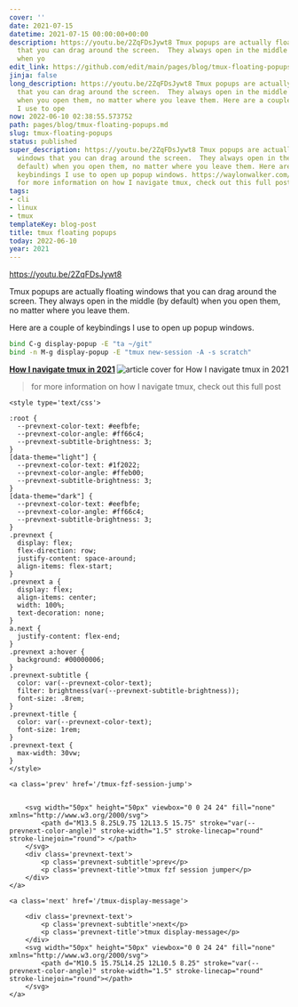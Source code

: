 ```yaml
---
cover: ''
date: 2021-07-15
datetime: 2021-07-15 00:00:00+00:00
description: https://youtu.be/2ZqFDsJywt8 Tmux popups are actually floating windows
  that you can drag around the screen.  They always open in the middle (by default)
  when yo
edit_link: https://github.com/edit/main/pages/blog/tmux-floating-popups.md
jinja: false
long_description: https://youtu.be/2ZqFDsJywt8 Tmux popups are actually floating windows
  that you can drag around the screen.  They always open in the middle (by default)
  when you open them, no matter where you leave them. Here are a couple of keybindings
  I use to ope
now: 2022-06-10 02:38:55.573752
path: pages/blog/tmux-floating-popups.md
slug: tmux-floating-popups
status: published
super_description: https://youtu.be/2ZqFDsJywt8 Tmux popups are actually floating
  windows that you can drag around the screen.  They always open in the middle (by
  default) when you open them, no matter where you leave them. Here are a couple of
  keybindings I use to open up popup windows. https://waylonwalker.com/tmux-nav-2021/
  for more information on how I navigate tmux, check out this full post
tags:
- cli
- linux
- tmux
templateKey: blog-post
title: tmux floating popups
today: 2022-06-10
year: 2021
---
```


https://youtu.be/2ZqFDsJywt8

Tmux popups are actually floating windows that you can drag around the screen.  They always open in the middle (by default) when you open them, no matter where you leave them.

Here are a couple of keybindings I use to open up popup windows.

``` bash
bind C-g display-popup -E "ta ~/git"
bind -n M-g display-popup -E "tmux new-session -A -s scratch"
```


  <div class="onelinelink-wrapper">
      <a class="onelinelink" href="https://waylonwalker.com/tmux-nav-2021/">
          <img style="float: right;" align='right' src="https://images.waylonwalker.com/tmux-nav-2021-og_250x140.png" alt="article cover for 
 How I navigate tmux in 2021
"/>
          <p><strong>
 How I navigate tmux in 2021
</strong></p>
      </a>
  </div>


> for more information on how I navigate tmux, check out this full post
<div class='prevnext'>

    <style type='text/css'>

    :root {
      --prevnext-color-text: #eefbfe;
      --prevnext-color-angle: #ff66c4;
      --prevnext-subtitle-brightness: 3;
    }
    [data-theme="light"] {
      --prevnext-color-text: #1f2022;
      --prevnext-color-angle: #ffeb00;
      --prevnext-subtitle-brightness: 3;
    }
    [data-theme="dark"] {
      --prevnext-color-text: #eefbfe;
      --prevnext-color-angle: #ff66c4;
      --prevnext-subtitle-brightness: 3;
    }
    .prevnext {
      display: flex;
      flex-direction: row;
      justify-content: space-around;
      align-items: flex-start;
    }
    .prevnext a {
      display: flex;
      align-items: center;
      width: 100%;
      text-decoration: none;
    }
    a.next {
      justify-content: flex-end;
    }
    .prevnext a:hover {
      background: #00000006;
    }
    .prevnext-subtitle {
      color: var(--prevnext-color-text);
      filter: brightness(var(--prevnext-subtitle-brightness));
      font-size: .8rem;
    }
    .prevnext-title {
      color: var(--prevnext-color-text);
      font-size: 1rem;
    }
    .prevnext-text {
      max-width: 30vw;
    }
    </style>
    
    <a class='prev' href='/tmux-fzf-session-jump'>
    

        <svg width="50px" height="50px" viewbox="0 0 24 24" fill="none" xmlns="http://www.w3.org/2000/svg">
            <path d="M13.5 8.25L9.75 12L13.5 15.75" stroke="var(--prevnext-color-angle)" stroke-width="1.5" stroke-linecap="round" stroke-linejoin="round"> </path>
        </svg>
        <div class='prevnext-text'>
            <p class='prevnext-subtitle'>prev</p>
            <p class='prevnext-title'>tmux fzf session jumper</p>
        </div>
    </a>
    
    <a class='next' href='/tmux-display-message'>
    
        <div class='prevnext-text'>
            <p class='prevnext-subtitle'>next</p>
            <p class='prevnext-title'>tmux display-message</p>
        </div>
        <svg width="50px" height="50px" viewbox="0 0 24 24" fill="none" xmlns="http://www.w3.org/2000/svg">
            <path d="M10.5 15.75L14.25 12L10.5 8.25" stroke="var(--prevnext-color-angle)" stroke-width="1.5" stroke-linecap="round" stroke-linejoin="round"></path>
        </svg>
    </a>
  </div>
